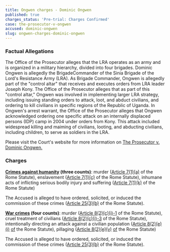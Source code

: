 ```yaml
---
title: Ongwen charges - Dominic Ongwen
published: true
charges_status: 'Pre-trial: Charges Confirmed'
case: the-prosecutor-v-ongwen
accused: dominic-ongwen
slug: ongwen-charges-dominic-ongwen
---
```



### Factual Allegations

The Office of the Prosecutor alleges that the LRA operates as an army and is organized in a military hierarchy, divided into four brigades. Dominic Ongwen is allegedly the BrigadeCommander of the Sinia Brigade of the Lord's Resistance Army (LRA). As Brigade Commander, Ongwen is allegedly part of the "control altar" that receives and executes orders from LRA leader Joseph Kony. The Office of the Prosecutor alleges that as part of this "control altar," Ongwen was involved in implementing larger LRA strategy, including issuing standing orders to attack, loot, and abduct civilians, and ordering to kill civilians in specific regions of the Republic of Uganda. In Ongwen's arrest warrant, the Office of the Prosecutor alleges that Ongwen acknowledged ordering one specific attack on an internally displaced persons (IDP) camp in 2004 under orders from Kony. This attack included widespread killing and maiming of civilians, looting, and abducting civilians, including children, to serve as soldiers in the LRA.

Please visit the Court's website for more information on [The Prosecutor v. Dominic Ongwen.](http://www.icc-cpi.int/en_menus/icc/situations%20and%20cases/situations/situation%20icc%200204/related%20cases/ICC-02_04-01_15/Pages/default.aspx)

### Charges

**[Crimes against humanity](http://www.casematrixnetwork.org/case-m/klamberg-commentary/rome-statute/#c1171) (three counts)**: murder ([Article 7(1)(a)]() of the Rome Statute), enslavement ([Article 7(1)(c)]() of the Rome Statute), inhumane acts of inflicting serious bodily injury and suffering ([Article 7(1)(k)](http://www.casematrixnetwork.org/cmn-knowledge-hub/klamberg-commentary/elements-of-crime/#c2301) of the Rome Statute)

The Accused is alleged to have ordered, solicited, or induced the commission of these crimes ([Article 25(3)(b)](http://www.casematrixnetwork.org/case-m/klamberg-commentary/rome-statute/#c1198) of the Rome Statute).

**[War crimes](http://www.casematrixnetwork.org/case-m/klamberg-commentary/rome-statute/#c1172) (four counts)**: murder ([Article 8(2)(c)(i)-1](http://www.casematrixnetwork.org/cmn-knowledge-hub/klamberg-commentary/elements-of-crime/#c2359) of the Rome Statute), cruel treatment of civilians ([Article 8(2)(c)(i)-3]() of the Rome Statute), intentionally directing an attack against a civilian population ([Article 8(2)(e)(i)]() [of](http://www.casematrixnetwork.org/cmn-knowledge-hub/klamberg-commentary/elements-of-crime/#c2367) the Rome Statute), pillaging ([Article 8(2)(e)(v)]() [of](http://www.casematrixnetwork.org/cmn-knowledge-hub/klamberg-commentary/elements-of-crime/#c2371) the Rome Statute)

The Accused is alleged to have ordered, solicited, or induced the commission of these crimes ([Article 25(3)(b)](http://www.casematrixnetwork.org/case-m/klamberg-commentary/rome-statute/#c1198) of the Rome Statute).